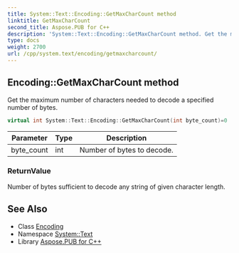 ```yaml
---
title: System::Text::Encoding::GetMaxCharCount method
linktitle: GetMaxCharCount
second_title: Aspose.PUB for C++
description: 'System::Text::Encoding::GetMaxCharCount method. Get the maximum number of characters needed to decode a specified number of bytes in C++.'
type: docs
weight: 2700
url: /cpp/system.text/encoding/getmaxcharcount/
---
```

## Encoding::GetMaxCharCount method


Get the maximum number of characters needed to decode a specified number of bytes.

```cpp
virtual int System::Text::Encoding::GetMaxCharCount(int byte_count)=0
```


| Parameter | Type | Description |
| --- | --- | --- |
| byte_count | int | Number of bytes to decode. |

### ReturnValue

Number of bytes sufficient to decode any string of given character length.

## See Also

* Class [Encoding](../)
* Namespace [System::Text](../../)
* Library [Aspose.PUB for C++](../../../)
